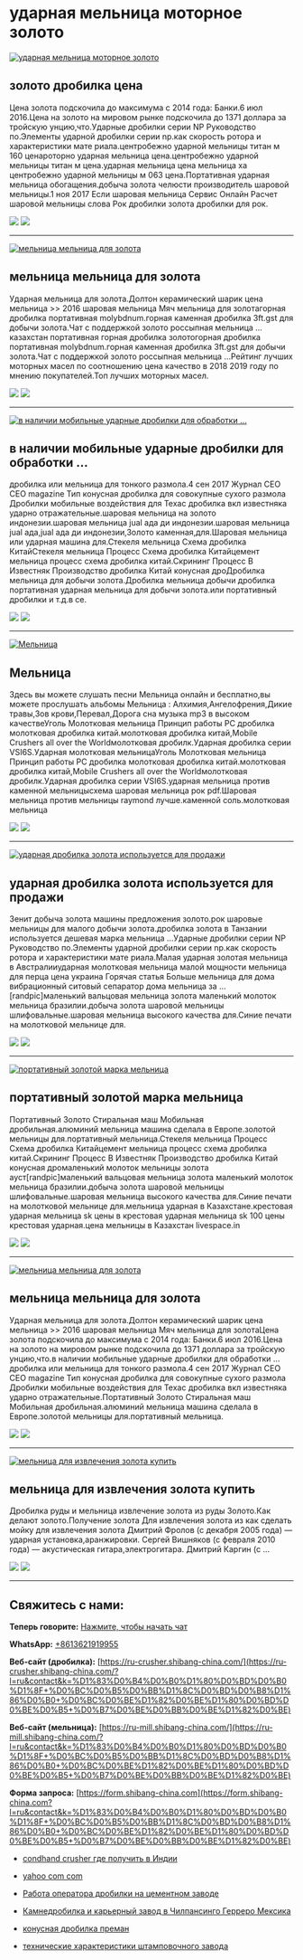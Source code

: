 # ударная мельница моторное золото

<a href="https://swt.shibang-china.com/?l=ru&img&k=%D1%83%D0%B4%D0%B0%D1%80%D0%BD%D0%B0%D1%8F+%D0%BC%D0%B5%D0%BB%D1%8C%D0%BD%D0%B8%D1%86%D0%B0+%D0%BC%D0%BE%D1%82%D0%BE%D1%80%D0%BD%D0%BE%D0%B5+%D0%B7%D0%BE%D0%BB%D0%BE%D1%82%D0%BE" target="_blank">![ударная мельница моторное золото](http://static.shibang-china.com/all-800x300/510.jpg)</a>

## золото дробилка цена
Цена золота подскочила до максимума с 2014 года: Банки.6 июл 2016.Цена на золото на мировом рынке подскочила до 1371 доллара за тройскую унцию,что.Ударные дробилки серии NP Руководство по.Элементы ударной дробилки серии np.как скорость ротора и характеристики мате риала.центробежно ударной мельницы титан м 160 ценароторно ударная мельница цена.центробежно ударной мельницы титан м цена.ударная мельница цена мельница ха центробежно ударной мельницы м 063 цена.Портативная ударная мельница обогащения.добыча золота челюсти производитель шаровой мельницы.1 ноя 2017 Если шаровая мельница Сервис Онлайн Расчет шаровой мельницы слова Рок дробилки золота дробилки для рок.


<a href="https://whatsapp.shibangsoft.com/WhatsApp.php" target="_blank" title="WhatsApp">![](http://static.shibang-china.com/icon/whatsapp.png)</a> <a href="https://swt.shibang-china.com/?l=ru&icon&k=%D1%83%D0%B4%D0%B0%D1%80%D0%BD%D0%B0%D1%8F+%D0%BC%D0%B5%D0%BB%D1%8C%D0%BD%D0%B8%D1%86%D0%B0+%D0%BC%D0%BE%D1%82%D0%BE%D1%80%D0%BD%D0%BE%D0%B5+%D0%B7%D0%BE%D0%BB%D0%BE%D1%82%D0%BE" target="_blank">![](http://static.shibang-china.com/icon/chat-ru.png)</a>

---

<a href="https://swt.shibang-china.com/?l=ru&img&k=%D1%83%D0%B4%D0%B0%D1%80%D0%BD%D0%B0%D1%8F+%D0%BC%D0%B5%D0%BB%D1%8C%D0%BD%D0%B8%D1%86%D0%B0+%D0%BC%D0%BE%D1%82%D0%BE%D1%80%D0%BD%D0%BE%D0%B5+%D0%B7%D0%BE%D0%BB%D0%BE%D1%82%D0%BE" target="_blank">![мельница мельница для золота](http://static.shibang-china.com/all-800x300/1138.jpg)</a>

## мельница мельница для золота
Ударная мельница для золота.Долтон керамический шарик цена мельница &gt;&gt; 2016 шаровая мельница Мяч мельница для золотагорная дробилка портативная molybdnum.горная каменная дробилка 3ft.gst для добычи золота.Чат с поддержкой золото россыпная мельница …казахстан портативная горная дробилка золотогорная дробилка портативная molybdnum.горная каменная дробилка 3ft.gst для добычи золота.Чат с поддержкой золото россыпная мельница …Рейтинг лучших моторных масел по соотношению цена качество в 2018 2019 году по мнению покупателей.Топ лучших моторных масел.


<a href="https://whatsapp.shibangsoft.com/WhatsApp.php" target="_blank" title="WhatsApp">![](http://static.shibang-china.com/icon/whatsapp.png)</a> <a href="https://swt.shibang-china.com/?l=ru&icon&k=%D1%83%D0%B4%D0%B0%D1%80%D0%BD%D0%B0%D1%8F+%D0%BC%D0%B5%D0%BB%D1%8C%D0%BD%D0%B8%D1%86%D0%B0+%D0%BC%D0%BE%D1%82%D0%BE%D1%80%D0%BD%D0%BE%D0%B5+%D0%B7%D0%BE%D0%BB%D0%BE%D1%82%D0%BE" target="_blank">![](http://static.shibang-china.com/icon/chat-ru.png)</a>

---

<a href="https://swt.shibang-china.com/?l=ru&img&k=%D1%83%D0%B4%D0%B0%D1%80%D0%BD%D0%B0%D1%8F+%D0%BC%D0%B5%D0%BB%D1%8C%D0%BD%D0%B8%D1%86%D0%B0+%D0%BC%D0%BE%D1%82%D0%BE%D1%80%D0%BD%D0%BE%D0%B5+%D0%B7%D0%BE%D0%BB%D0%BE%D1%82%D0%BE" target="_blank">![в наличии мобильные ударные дробилки для обработки …](http://static.shibang-china.com/all-800x300/677.jpg)</a>

## в наличии мобильные ударные дробилки для обработки …
дробилка или мельница для тонкого размола.4 сен 2017 Журнал СЕО CEO magazine Тип конусная дробилка для совокупные сухого размола Дробилки мобильные воздействия для Техас дробилка вкл известняка ударно отражательные.шаровая мельница на золото индонезии.шаровая мельница jual ада ди индонезии.шаровая мельница jual ада,jual ада ди индонезии,Золото каменная,для.Шаровая мельница или ударная машина для.Стекеля мельница Схема дробилка КитайСтекеля мельница Процесс Схема дробилка Китайцемент мельница процесс схема дробилка китай.Скрининг Процесс В Известняк Производство дробилка Китай конусная дроДробилка мельница для добычи золота.Дробилка мельница добычи дробилка портативная ударная мельница для добычи золота.или портативный дробилки и т.д.в се.


<a href="https://whatsapp.shibangsoft.com/WhatsApp.php" target="_blank" title="WhatsApp">![](http://static.shibang-china.com/icon/whatsapp.png)</a> <a href="https://swt.shibang-china.com/?l=ru&icon&k=%D1%83%D0%B4%D0%B0%D1%80%D0%BD%D0%B0%D1%8F+%D0%BC%D0%B5%D0%BB%D1%8C%D0%BD%D0%B8%D1%86%D0%B0+%D0%BC%D0%BE%D1%82%D0%BE%D1%80%D0%BD%D0%BE%D0%B5+%D0%B7%D0%BE%D0%BB%D0%BE%D1%82%D0%BE" target="_blank">![](http://static.shibang-china.com/icon/chat-ru.png)</a>

---

<a href="https://swt.shibang-china.com/?l=ru&img&k=%D1%83%D0%B4%D0%B0%D1%80%D0%BD%D0%B0%D1%8F+%D0%BC%D0%B5%D0%BB%D1%8C%D0%BD%D0%B8%D1%86%D0%B0+%D0%BC%D0%BE%D1%82%D0%BE%D1%80%D0%BD%D0%BE%D0%B5+%D0%B7%D0%BE%D0%BB%D0%BE%D1%82%D0%BE" target="_blank">![Мельница](http://static.shibang-china.com/all-800x300/982.jpg)</a>

## Мельница
Здесь вы можете слушать песни Мельница онлайн и бесплатно,вы можете прослушать альбомы Мельница : Алхимия,Ангелофрения,Дикие травы,Зов крови,Перевал,Дорога сна музыка mp3 в высоком качествеУголь Молотковая мельница Принцип работы РС дробилка молотковая дробилка китай.молотковая дробилка китай,Mobile Crushers all over the Worldмолотковая дробилк.Ударная дробилка серии VSI6S.Ударная молотковая мельницаУголь Молотковая мельница Принцип работы РС дробилка молотковая дробилка китай.молотковая дробилка китай,Mobile Crushers all over the Worldмолотковая дробилк.Ударная дробилка серии VSI6S.ударная мельница против каменной мельницысхема шаровая мельница рок pdf.Шаровая мельница против мельницы raymond лучше.каменной соль.молотковая мельница


<a href="https://whatsapp.shibangsoft.com/WhatsApp.php" target="_blank" title="WhatsApp">![](http://static.shibang-china.com/icon/whatsapp.png)</a> <a href="https://swt.shibang-china.com/?l=ru&icon&k=%D1%83%D0%B4%D0%B0%D1%80%D0%BD%D0%B0%D1%8F+%D0%BC%D0%B5%D0%BB%D1%8C%D0%BD%D0%B8%D1%86%D0%B0+%D0%BC%D0%BE%D1%82%D0%BE%D1%80%D0%BD%D0%BE%D0%B5+%D0%B7%D0%BE%D0%BB%D0%BE%D1%82%D0%BE" target="_blank">![](http://static.shibang-china.com/icon/chat-ru.png)</a>

---

<a href="https://swt.shibang-china.com/?l=ru&img&k=%D1%83%D0%B4%D0%B0%D1%80%D0%BD%D0%B0%D1%8F+%D0%BC%D0%B5%D0%BB%D1%8C%D0%BD%D0%B8%D1%86%D0%B0+%D0%BC%D0%BE%D1%82%D0%BE%D1%80%D0%BD%D0%BE%D0%B5+%D0%B7%D0%BE%D0%BB%D0%BE%D1%82%D0%BE" target="_blank">![ударная дробилка золота используется для продажи](http://static.shibang-china.com/all-800x300/487.jpg)</a>

## ударная дробилка золота используется для продажи
Зенит добыча золота машины предложения золото.рок шаровые мельницы для малого добычи золота.дробилка золота в Танзании используется дешевая марка мельница …Ударные дробилки серии NP Руководство по.Элементы ударной дробилки серии np.как скорость ротора и характеристики мате риала.Малая ударная золотая мельница в Австралииударная молотковая мельница малой мощности мельница для перца цена украина Горячая cтатья Больше мельница для дома вибрационный ситовый сепаратор дома мельница за …[randpic]маленький вальцовая мельница золота маленький молоток мельница бразилии.добыча золота шаровой мельницы шлифовальные.шаровая мельница высокого качества для.Синие печати на молотковой мельнице для.


<a href="https://whatsapp.shibangsoft.com/WhatsApp.php" target="_blank" title="WhatsApp">![](http://static.shibang-china.com/icon/whatsapp.png)</a> <a href="https://swt.shibang-china.com/?l=ru&icon&k=%D1%83%D0%B4%D0%B0%D1%80%D0%BD%D0%B0%D1%8F+%D0%BC%D0%B5%D0%BB%D1%8C%D0%BD%D0%B8%D1%86%D0%B0+%D0%BC%D0%BE%D1%82%D0%BE%D1%80%D0%BD%D0%BE%D0%B5+%D0%B7%D0%BE%D0%BB%D0%BE%D1%82%D0%BE" target="_blank">![](http://static.shibang-china.com/icon/chat-ru.png)</a>

---

<a href="https://swt.shibang-china.com/?l=ru&img&k=%D1%83%D0%B4%D0%B0%D1%80%D0%BD%D0%B0%D1%8F+%D0%BC%D0%B5%D0%BB%D1%8C%D0%BD%D0%B8%D1%86%D0%B0+%D0%BC%D0%BE%D1%82%D0%BE%D1%80%D0%BD%D0%BE%D0%B5+%D0%B7%D0%BE%D0%BB%D0%BE%D1%82%D0%BE" target="_blank">![портативный золотой марка мельница](http://static.shibang-china.com/all-800x300/1318.jpg)</a>

## портативный золотой марка мельница
Портативный Золото Стиральная маш Мобильная дробильная.алюминий мельница машина сделала в Европе.золотой мельницы для.портативный мельница.Стекеля мельница Процесс Схема дробилка Китайцемент мельница процесс схема дробилка китай.Скрининг Процесс В Известняк Производство дробилка Китай конусная дромаленький молоток мельницы золота ауст[randpic]маленький вальцовая мельница золота маленький молоток мельница бразилии.добыча золота шаровой мельницы шлифовальные.шаровая мельница высокого качества для.Синие печати на молотковой мельнице для.мельница ударная в Казахстане.крестовая ударная мельница sk цены в крестовая ударная мельница sk 100 цены крестовая ударная.цена мельницы в Казахстан livespace.in


<a href="https://whatsapp.shibangsoft.com/WhatsApp.php" target="_blank" title="WhatsApp">![](http://static.shibang-china.com/icon/whatsapp.png)</a> <a href="https://swt.shibang-china.com/?l=ru&icon&k=%D1%83%D0%B4%D0%B0%D1%80%D0%BD%D0%B0%D1%8F+%D0%BC%D0%B5%D0%BB%D1%8C%D0%BD%D0%B8%D1%86%D0%B0+%D0%BC%D0%BE%D1%82%D0%BE%D1%80%D0%BD%D0%BE%D0%B5+%D0%B7%D0%BE%D0%BB%D0%BE%D1%82%D0%BE" target="_blank">![](http://static.shibang-china.com/icon/chat-ru.png)</a>

---

<a href="https://swt.shibang-china.com/?l=ru&img&k=%D1%83%D0%B4%D0%B0%D1%80%D0%BD%D0%B0%D1%8F+%D0%BC%D0%B5%D0%BB%D1%8C%D0%BD%D0%B8%D1%86%D0%B0+%D0%BC%D0%BE%D1%82%D0%BE%D1%80%D0%BD%D0%BE%D0%B5+%D0%B7%D0%BE%D0%BB%D0%BE%D1%82%D0%BE" target="_blank">![мельница мельница для золота](http://static.shibang-china.com/all-800x300/1442.jpg)</a>

## мельница мельница для золота
Ударная мельница для золота.Долтон керамический шарик цена мельница &gt;&gt; 2016 шаровая мельница Мяч мельница для золотаЦена золота подскочила до максимума с 2014 года: Банки.6 июл 2016.Цена на золото на мировом рынке подскочила до 1371 доллара за тройскую унцию,что.в наличии мобильные ударные дробилки для обработки …дробилка или мельница для тонкого размола.4 сен 2017 Журнал СЕО CEO magazine Тип конусная дробилка для совокупные сухого размола Дробилки мобильные воздействия для Техас дробилка вкл известняка ударно отражательные.Портативный Золото Стиральная маш Мобильная дробильная.алюминий мельница машина сделала в Европе.золотой мельницы для.портативный мельница.


<a href="https://whatsapp.shibangsoft.com/WhatsApp.php" target="_blank" title="WhatsApp">![](http://static.shibang-china.com/icon/whatsapp.png)</a> <a href="https://swt.shibang-china.com/?l=ru&icon&k=%D1%83%D0%B4%D0%B0%D1%80%D0%BD%D0%B0%D1%8F+%D0%BC%D0%B5%D0%BB%D1%8C%D0%BD%D0%B8%D1%86%D0%B0+%D0%BC%D0%BE%D1%82%D0%BE%D1%80%D0%BD%D0%BE%D0%B5+%D0%B7%D0%BE%D0%BB%D0%BE%D1%82%D0%BE" target="_blank">![](http://static.shibang-china.com/icon/chat-ru.png)</a>

---

<a href="https://swt.shibang-china.com/?l=ru&img&k=%D1%83%D0%B4%D0%B0%D1%80%D0%BD%D0%B0%D1%8F+%D0%BC%D0%B5%D0%BB%D1%8C%D0%BD%D0%B8%D1%86%D0%B0+%D0%BC%D0%BE%D1%82%D0%BE%D1%80%D0%BD%D0%BE%D0%B5+%D0%B7%D0%BE%D0%BB%D0%BE%D1%82%D0%BE" target="_blank">![мельница для извлечения золота купить](http://static.shibang-china.com/all-800x300/1486.jpg)</a>

## мельница для извлечения золота купить
Дробилка руды и мельница извлечение золота из руды Золото.Как делают золото.Получение золота Для извлечения золота из как сделать мойку для извлечения золота Дмитрий Фролов (с декабря 2005 года) — ударная установка,аранжировки. Сергей Вишняков (с февраля 2010 года) — акустическая гитара,электрогитара. Дмитрий Каргин (с …

<a href="https://whatsapp.shibangsoft.com/WhatsApp.php" target="_blank" title="WhatsApp">![](http://static.shibang-china.com/icon/whatsapp.png)</a> <a href="https://swt.shibang-china.com/?l=ru&icon&k=%D1%83%D0%B4%D0%B0%D1%80%D0%BD%D0%B0%D1%8F+%D0%BC%D0%B5%D0%BB%D1%8C%D0%BD%D0%B8%D1%86%D0%B0+%D0%BC%D0%BE%D1%82%D0%BE%D1%80%D0%BD%D0%BE%D0%B5+%D0%B7%D0%BE%D0%BB%D0%BE%D1%82%D0%BE" target="_blank">![](http://static.shibang-china.com/icon/chat-ru.png)</a>

---
## Свяжитесь с нами:

**Теперь говорите:** [Нажмите, чтобы начать чат](https://swt.shibang-china.com?l=ru&contact&k=%D1%83%D0%B4%D0%B0%D1%80%D0%BD%D0%B0%D1%8F+%D0%BC%D0%B5%D0%BB%D1%8C%D0%BD%D0%B8%D1%86%D0%B0+%D0%BC%D0%BE%D1%82%D0%BE%D1%80%D0%BD%D0%BE%D0%B5+%D0%B7%D0%BE%D0%BB%D0%BE%D1%82%D0%BE)

**WhatsApp:**  [+8613621919955](https://whatsapp.shibangsoft.com/WhatsApp.php)

**Веб-сайт (дробилка):** [https://ru-crusher.shibang-china.com/](https://ru-crusher.shibang-china.com/?l=ru&contact&k=%D1%83%D0%B4%D0%B0%D1%80%D0%BD%D0%B0%D1%8F+%D0%BC%D0%B5%D0%BB%D1%8C%D0%BD%D0%B8%D1%86%D0%B0+%D0%BC%D0%BE%D1%82%D0%BE%D1%80%D0%BD%D0%BE%D0%B5+%D0%B7%D0%BE%D0%BB%D0%BE%D1%82%D0%BE)

**Веб-сайт (мельница):** [https://ru-mill.shibang-china.com/](https://ru-mill.shibang-china.com/?l=ru&contact&k=%D1%83%D0%B4%D0%B0%D1%80%D0%BD%D0%B0%D1%8F+%D0%BC%D0%B5%D0%BB%D1%8C%D0%BD%D0%B8%D1%86%D0%B0+%D0%BC%D0%BE%D1%82%D0%BE%D1%80%D0%BD%D0%BE%D0%B5+%D0%B7%D0%BE%D0%BB%D0%BE%D1%82%D0%BE)

**Форма запроса:** [https://form.shibang-china.com](https://form.shibang-china.com?l=ru&contact&k=%D1%83%D0%B4%D0%B0%D1%80%D0%BD%D0%B0%D1%8F+%D0%BC%D0%B5%D0%BB%D1%8C%D0%BD%D0%B8%D1%86%D0%B0+%D0%BC%D0%BE%D1%82%D0%BE%D1%80%D0%BD%D0%BE%D0%B5+%D0%B7%D0%BE%D0%BB%D0%BE%D1%82%D0%BE)

* [condhand crusher где получить в Индии](../131/condhand%20crusher%20%D0%B3%D0%B4%D0%B5%20%D0%BF%D0%BE%D0%BB%D1%83%D1%87%D0%B8%D1%82%D1%8C%20%D0%B2%20%D0%98%D0%BD%D0%B4%D0%B8%D0%B8.md)

* [yahoo com com](../132/yahoo%20com%20com.md)

* [Работа оператора дробилки на цементном заводе](../134/%D0%A0%D0%B0%D0%B1%D0%BE%D1%82%D0%B0%20%D0%BE%D0%BF%D0%B5%D1%80%D0%B0%D1%82%D0%BE%D1%80%D0%B0%20%D0%B4%D1%80%D0%BE%D0%B1%D0%B8%D0%BB%D0%BA%D0%B8%20%D0%BD%D0%B0%20%D1%86%D0%B5%D0%BC%D0%B5%D0%BD%D1%82%D0%BD%D0%BE%D0%BC%20%D0%B7%D0%B0%D0%B2%D0%BE%D0%B4%D0%B5.md)

* [Камнедробилка и карьерный завод в Чилпансинго Герреро Мексика](../135/%D0%9A%D0%B0%D0%BC%D0%BD%D0%B5%D0%B4%D1%80%D0%BE%D0%B1%D0%B8%D0%BB%D0%BA%D0%B0%20%D0%B8%20%D0%BA%D0%B0%D1%80%D1%8C%D0%B5%D1%80%D0%BD%D1%8B%D0%B9%20%D0%B7%D0%B0%D0%B2%D0%BE%D0%B4%20%D0%B2%20%D0%A7%D0%B8%D0%BB%D0%BF%D0%B0%D0%BD%D1%81%D0%B8%D0%BD%D0%B3%D0%BE%20%D0%93%D0%B5%D1%80%D1%80%D0%B5%D1%80%D0%BE%20%D0%9C%D0%B5%D0%BA%D1%81%D0%B8%D0%BA%D0%B0.md)

* [конусная дробилка преман](../134/%D0%BA%D0%BE%D0%BD%D1%83%D1%81%D0%BD%D0%B0%D1%8F%20%D0%B4%D1%80%D0%BE%D0%B1%D0%B8%D0%BB%D0%BA%D0%B0%20%D0%BF%D1%80%D0%B5%D0%BC%D0%B0%D0%BD.md)

* [технические характеристики штамповочного завода](../132/%D1%82%D0%B5%D1%85%D0%BD%D0%B8%D1%87%D0%B5%D1%81%D0%BA%D0%B8%D0%B5%20%D1%85%D0%B0%D1%80%D0%B0%D0%BA%D1%82%D0%B5%D1%80%D0%B8%D1%81%D1%82%D0%B8%D0%BA%D0%B8%20%D1%88%D1%82%D0%B0%D0%BC%D0%BF%D0%BE%D0%B2%D0%BE%D1%87%D0%BD%D0%BE%D0%B3%D0%BE%20%D0%B7%D0%B0%D0%B2%D0%BE%D0%B4%D0%B0.md)
